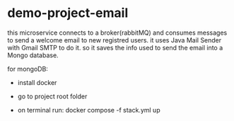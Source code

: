 # demo-project-email

this microservice connects to a broker(rabbitMQ) and consumes messages to send a welcome email to new registred users.
it uses Java Mail Sender with Gmail SMTP to do it. so it saves the info used to send the email into a Mongo database.

for mongoDB:

- install docker

- go to project root folder

- on terminal run: docker compose -f stack.yml up

